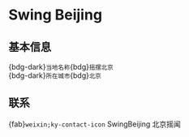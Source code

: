 # Swing Beijing

## 基本信息

{bdg-dark}`当地名称`{bdg}`摇摆北京`  
{bdg-dark}`所在城市`{bdg}`北京`  

## 联系

{fab}`weixin;ky-contact-icon` SwingBeijing 北京摇闻  
